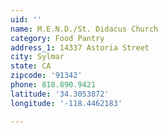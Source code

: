 ```yaml
---
uid: ''
name: M.E.N.D./St. Didacus Church
category: Food Pantry
address_1: 14337 Astoria Street
city: Sylmar
state: CA
zipcode: '91342'
phone: 818.890.9421
latitude: '34.3053872'
longitude: '-118.4462183'

---
```

